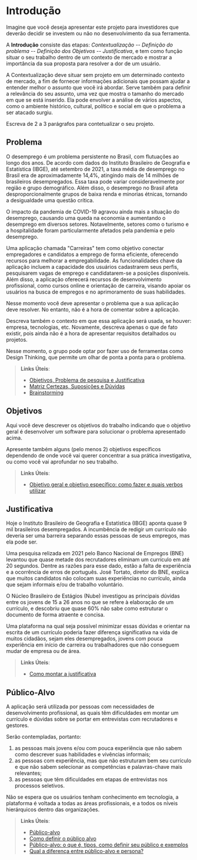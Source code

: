 # Introdução

Imagine que você deseja apresentar este projeto para investidores que deverão decidir se investem ou não no desenvolvimento da sua ferramenta.

A **Introdução** consiste das etapas: *Contextualização -- Definição do problema -- Definição dos Objetivos -- Justificativa*, e tem como função situar o seu trabalho dentro de um contexto de mercado e mostrar a importância da sua proposta para resolver a dor de um usuário.


A Contextualização deve situar sem projeto em um determinado contexto de mercado, a fim de fornecer informações adicionais que possam ajudar a entender melhor o assunto que você irá abordar. Serve também para definir a relevância do seu assunto, uma vez que mostra o tamanho do mercado em que se está inserido. Ela pode envolver a análise de vários aspectos, como o ambiente histórico, cultural, político e social em que o problema a ser atacado surgiu.

Escreva de 2 a 3 parágrafos para contetualizar o seu projeto.

## Problema

O desemprego é um problema persistente no Brasil, com flutuações ao longo dos anos. De acordo com dados do Instituto Brasileiro de Geografia e Estatística (IBGE), até setembro de 2021, a taxa média de desemprego no Brasil era de aproximadamente 14,4%, atingindo mais de 14 milhões de brasileiros desempregados. Essa taxa pode variar consideravelmente por região e grupo demográfico. Além disso, o desemprego no Brasil afeta desproporcionalmente grupos de baixa renda e minorias étnicas, tornando a desigualdade uma questão crítica.

O impacto da pandemia de COVID-19 agravou ainda mais a situação do desemprego, causando uma queda na economia e aumentando o desemprego em diversos setores. Notavelmente, setores como o turismo e a hospitalidade foram particularmente afetados pela pandemia e pelo desemprego.

Uma aplicação chamada "Carreiras" tem como objetivo conectar empregadores e candidatos a emprego de forma eficiente, oferecendo recursos para melhorar a empregabilidade.
As funcionalidades chave da aplicação incluem a capacidade dos usuários cadastrarem seus perfis, pesquisarem vagas de emprego e candidatarem-se a posições disponíveis. Além disso, a aplicação oferecerá recursos de desenvolvimento profissional, como cursos online e orientação de carreira, visando apoiar os usuários na busca de empregos e no aprimoramento de suas habilidades.

Nesse momento você deve apresentar o problema que a sua aplicação deve  resolver. No entanto, não é a hora de comentar sobre a aplicação.

Descreva também o contexto em que essa aplicação será usada, se  houver: empresa, tecnologias, etc. Novamente, descreva apenas o que de  fato existir, pois ainda não é a hora de apresentar requisitos  detalhados ou projetos.

Nesse momento, o grupo pode optar por fazer uso  de ferramentas como Design Thinking, que permite um olhar de ponta a ponta para o problema.

> **Links Úteis**:
> - [Objetivos, Problema de pesquisa e Justificativa](https://medium.com/@versioparole/objetivos-problema-de-pesquisa-e-justificativa-c98c8233b9c3)
> - [Matriz Certezas, Suposições e Dúvidas](https://medium.com/educa%C3%A7%C3%A3o-fora-da-caixa/matriz-certezas-suposi%C3%A7%C3%B5es-e-d%C3%BAvidas-fa2263633655)
> - [Brainstorming](https://www.euax.com.br/2018/09/brainstorming/)

## Objetivos

Aqui você deve descrever os objetivos do trabalho indicando que o objetivo geral é desenvolver um software para solucionar o problema apresentado acima. 

Apresente também alguns (pelo menos 2) objetivos específicos dependendo de onde você vai querer concentrar a sua prática investigativa, ou como você vai aprofundar no seu trabalho.
 
> **Links Úteis**:
> - [Objetivo geral e objetivo específico: como fazer e quais verbos utilizar](https://blog.mettzer.com/diferenca-entre-objetivo-geral-e-objetivo-especifico/)

## Justificativa

Hoje o Instituto Brasileiro de Geografia e Estatística (IBGE) aponta quase 9 mil brasileiros desempregados. A incumbência de redigir um currículo não deveria ser uma barreira separando essas pessoas de seus empregos, mas ela pode ser.

Uma pesquisa relizada em 2021 pelo Banco Nacional de Empregos (BNE) levantou que quase metade dos recrutadores eliminam um currículo em até 20 segundos. Dentre as razões para esse dado, estão a falta de experiência e a ocorrência de erros de português. José Tortato, diretor do BNE, explica que muitos candidatos não colocam suas experiências no currículo, ainda que sejam informais e/ou de trabalho voluntário. 

O Núcleo Brasileiro de Estágios (Nube) investigou as principais dúvidas entre os jovens de 15 a 26 anos no que se refere à elaboração de um currículo, e descobriu que quase 60% não sabe como estruturar o documento de forma atraente e concisa.

Uma plataforma na qual seja possível minimizar essas dúvidas e orientar na escrita de um currículo poderia fazer diferença significativa na vida de muitos cidadãos, sejam eles desempregados, jovens com pouca experiência em início de carreira ou trabalhadores que não conseguem mudar de empresa ou de área.

> **Links Úteis**:
> - [Como montar a justificativa](https://guiadamonografia.com.br/como-montar-justificativa-do-tcc/)

## Público-Alvo

A aplicação será utilizada por pessoas com necessidades de desenvolvimento profissional, as quais têm dificuldades em montar um currículo e dúvidas sobre se portar em entrevistas com recrutadores e gestores. 

Serão contempladas, portanto:
1. as pessoas mais jovens e/ou com pouca experiência que não sabem como descrever suas habilidades e vivências informais;
2. as pessoas com  experiência, mas que não estruturam bem seu currículo e que não sabem selecionar as competências e palavras-chave mais relevantes;
3. as pessoas que têm dificuldades em etapas de entrevistas nos processos seletivos.

Não se espera que os usuários tenham conhecimento em tecnologia, a plataforma é voltada a todas as áreas profissionais, e a todos os níveis hierárquicos dentro das organizações.


> **Links Úteis**:
> - [Público-alvo](https://blog.hotmart.com/pt-br/publico-alvo/)
> - [Como definir o público alvo](https://exame.com/pme/5-dicas-essenciais-para-definir-o-publico-alvo-do-seu-negocio/)
> - [Público-alvo: o que é, tipos, como definir seu público e exemplos](https://klickpages.com.br/blog/publico-alvo-o-que-e/)
> - [Qual a diferença entre público-alvo e persona?](https://rockcontent.com/blog/diferenca-publico-alvo-e-persona/)
